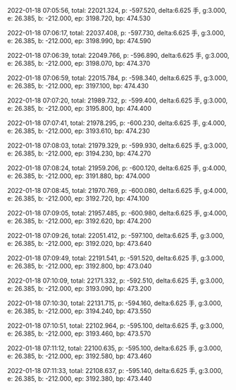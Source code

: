 2022-01-18 07:05:56, total: 22021.324, p: -597.520, delta:6.625 手, g:3.000, e: 26.385, b: -212.000, ep: 3198.720, bp: 474.530

2022-01-18 07:06:17, total: 22037.408, p: -597.730, delta:6.625 手, g:3.000, e: 26.385, b: -212.000, ep: 3198.990, bp: 474.590

2022-01-18 07:06:39, total: 22049.766, p: -596.890, delta:6.625 手, g:3.000, e: 26.385, b: -212.000, ep: 3198.070, bp: 474.370

2022-01-18 07:06:59, total: 22015.784, p: -598.340, delta:6.625 手, g:3.000, e: 26.385, b: -212.000, ep: 3197.100, bp: 474.430

2022-01-18 07:07:20, total: 21989.732, p: -599.400, delta:6.625 手, g:3.000, e: 26.385, b: -212.000, ep: 3195.800, bp: 474.400

2022-01-18 07:07:41, total: 21978.295, p: -600.230, delta:6.625 手, g:4.000, e: 26.385, b: -212.000, ep: 3193.610, bp: 474.230

2022-01-18 07:08:03, total: 21979.329, p: -599.930, delta:6.625 手, g:3.000, e: 26.385, b: -212.000, ep: 3194.230, bp: 474.270

2022-01-18 07:08:24, total: 21959.206, p: -600.120, delta:6.625 手, g:4.000, e: 26.385, b: -212.000, ep: 3191.880, bp: 474.000

2022-01-18 07:08:45, total: 21970.769, p: -600.080, delta:6.625 手, g:4.000, e: 26.385, b: -212.000, ep: 3192.720, bp: 474.100

2022-01-18 07:09:05, total: 21957.485, p: -600.980, delta:6.625 手, g:4.000, e: 26.385, b: -212.000, ep: 3192.620, bp: 474.200

2022-01-18 07:09:26, total: 22051.412, p: -597.100, delta:6.625 手, g:3.000, e: 26.385, b: -212.000, ep: 3192.020, bp: 473.640

2022-01-18 07:09:49, total: 22191.541, p: -591.520, delta:6.625 手, g:3.000, e: 26.385, b: -212.000, ep: 3192.800, bp: 473.040

2022-01-18 07:10:09, total: 22171.332, p: -592.510, delta:6.625 手, g:3.000, e: 26.385, b: -212.000, ep: 3193.090, bp: 473.200

2022-01-18 07:10:30, total: 22131.715, p: -594.160, delta:6.625 手, g:3.000, e: 26.385, b: -212.000, ep: 3194.240, bp: 473.550

2022-01-18 07:10:51, total: 22102.964, p: -595.100, delta:6.625 手, g:3.000, e: 26.385, b: -212.000, ep: 3193.460, bp: 473.570

2022-01-18 07:11:12, total: 22100.635, p: -595.100, delta:6.625 手, g:3.000, e: 26.385, b: -212.000, ep: 3192.580, bp: 473.460

2022-01-18 07:11:33, total: 22108.637, p: -595.140, delta:6.625 手, g:3.000, e: 26.385, b: -212.000, ep: 3192.380, bp: 473.440